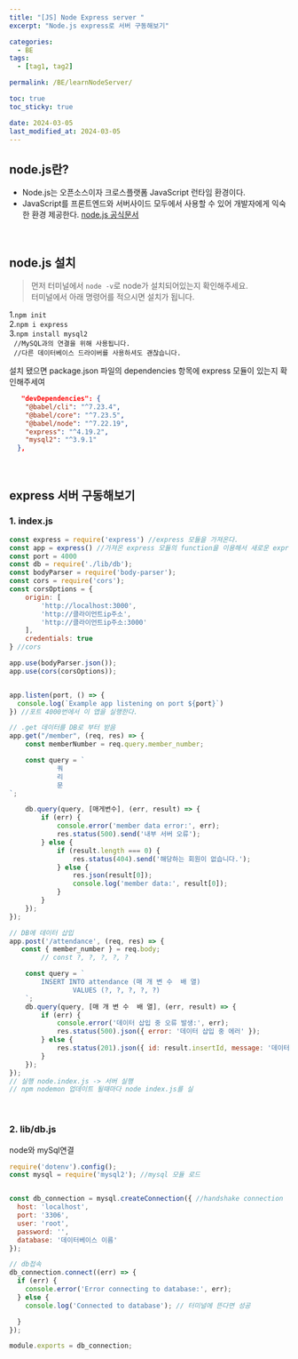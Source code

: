 ```yaml
---
title: "[JS] Node Express server "
excerpt: "Node.js express로 서버 구동해보기"

categories:
  - BE
tags:
  - [tag1, tag2]

permalink: /BE/learnNodeServer/

toc: true
toc_sticky: true

date: 2024-03-05
last_modified_at: 2024-03-05
---
```


## node.js란?
- Node.js는 오픈소스이자 크로스플랫폼 JavaScript 런타임 환경이다.   
- JavaScript를 프론트엔드와 서버사이드 모두에서 사용할 수 있어 개발자에게 익숙한 환경 제공한다. [node.js 공식문서](https://nodejs.org/ko/learn/getting-started/introduction-to-nodejs)

<br>

## node.js 설치

> 먼저 터미널에서 `node -v`로 node가 설치되어있는지 확인해주세요.  
> 터미널에서 아래 명령어를 적으시면 설치가 됩니다.

1.`npm init`  
2.`npm i express`  
3.`npm install mysql2 `            
&nbsp;&nbsp;`//MySQL과의 연결을 위해 사용됩니다. `              
&nbsp;&nbsp;`//다른 데이터베이스 드라이버를 사용하셔도 괜찮습니다. `      

설치 됐으면
package.json 파일의 dependencies 항목에 express 모듈이 있는지 확인해주세여

```json
   "devDependencies": {
    "@babel/cli": "^7.23.4",
    "@babel/core": "^7.23.5",
    "@babel/node": "^7.22.19",
    "express": "^4.19.2",
    "mysql2": "^3.9.1"
  },
```
<br>

## express 서버 구동해보기

### 1. index.js
```javascript
const express = require('express') //express 모듈을 가져온다.
const app = express() //가져온 express 모듈의 function을 이용해서 새로운 express 앱을 만든다.
const port = 4000
const db = require('./lib/db');
const bodyParser = require('body-parser');
const cors = require('cors');
const corsOptions = { 
    origin: [
        'http://localhost:3000',
        'http://클라이언트ip주소',
        'http://클라이언트ip주소:3000'
    ],
    credentials: true
} //cors 

app.use(bodyParser.json());
app.use(cors(corsOptions));


app.listen(port, () => {
  console.log(`Example app listening on port ${port}`)
}) //포트 4000번에서 이 앱을 실행한다.

// .get 데이터를 DB로 부터 받음
app.get("/member", (req, res) => {
    const memberNumber = req.query.member_number;

    const query = `
			쿼
			리
			문
`;

    db.query(query, [매게변수], (err, result) => {
        if (err) {
            console.error('member data error:', err);
            res.status(500).send('내부 서버 오류');
        } else {
            if (result.length === 0) {
                res.status(404).send('해당하는 회원이 없습니다.');
            } else {
                res.json(result[0]);
                console.log('member data:', result[0]);
            }
        }
    });
});

// DB에 데이터 삽입
app.post('/attendance', (req, res) => {
   const { member_number } = req.body;
		// const ?, ?, ?, ?, ?

    const query = `
        INSERT INTO attendance (매 개 변 수  배 열)
				VALUES (?, ?, ?, ?, ?)
    `;
    db.query(query, [매 개 변 수  배 열], (err, result) => {
        if (err) {
            console.error('데이터 삽입 중 오류 발생:', err);
            res.status(500).json({ error: '데이터 삽입 중 에러' });
        } else {
            res.status(201).json({ id: result.insertId, message: '데이터 삽입 성공' });
        }
    });
});
// 실행 node.index.js -> 서버 실행
// npm nodemon 업데이트 될때마다 node index.js를 실
```
<br>

### 2. lib/db.js
node와 mySql연결

```javascript
require('dotenv').config();
const mysql = require('mysql2'); //mysql 모듈 로드


const db_connection = mysql.createConnection({ //handshake connection
  host: 'localhost',
  port: '3306',
  user: 'root',
  password: '',
  database: '데이터베이스 이름'
});

// db접속
db_connection.connect((err) => {
  if (err) {
    console.error('Error connecting to database:', err);
  } else {
    console.log('Connected to database'); // 터미널에 뜬다면 성공

  }
});

module.exports = db_connection;
```